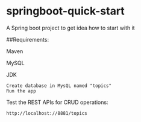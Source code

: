 # springboot-quick-start

A Spring boot project to get idea how to start with it 

##Requirements:

Maven

MySQL

JDK
```
Create database in MysQL named "topics"
Run the app
```
Test the REST APIs for CRUD operations:
```
http://localhost://8881/topics
```
